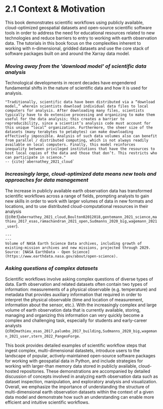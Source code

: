 # 2.1 Context & Motivation

This book demonstrates scientific workflows using publicly available, cloud-optimized geospatial datasets and open-source scientific software tools in order to address the need for educational resources related to new technologies and reduce barriers to entry to working with earth observation data. The tutorials in this book focus on the complexities inherent to working with n-dimensional, gridded datasets and use the core stack of software packages built on and around the Xarray data model.

### *Moving away from the 'download model' of scientific data analysis*

Technological developments in recent decades have engendered fundamental shifts in the nature of scientific data and how it is used for analysis.

```{epigraph}
"Traditionally, scientific data have been distributed via a “download model,” wherein scientists download individual data files to local computers for analysis. After downloading many files, scientists typically have to do extensive processing and organizing to make them useful for the data analysis; this creates a barrier to reproducibility, since a scientist’s analysis code must account for this unique “local” organization. Furthermore, the sheer size of the datasets (many terabytes to petabytes) can make downloading effectively impossible. Analysis of such data volumes also can benefit from parallel / distributed computing, which is not always readily available on local computers. Finally, this model reinforces inequality between privileged institutions that have the resources to host local copies of the data and those that don’t. This restricts who can participate in science."
-- {cite}`abernathey_2021_cloud`
```

### *Increasingly large, cloud-optimized data means new tools and approaches for data management*

The increase in publicly available earth observation data has transformed scientific workflows across a range of fields, prompting analysts to gain new skills in order to work with larger volumes of data in new formats and locations, and to use distributed cloud-computational resources in their analysis ({cite:t}`abernathey_2021_cloud,Boulton02012018,gentemann_2021_science,mathieu_2017_esas,ramachandran_2021_open,Sudmanns_2020_big,wagemann_2021_user`). 

```{figure} imgs/fy24-projection-chart.png
---
---
Volume of NASA Earth Science Data archives, including growth of existing-mission archives and new missions, projected through 2029. Source: [NASA EarthData - Open Science](https://www.earthdata.nasa.gov/about/open-science).
```

### *Asking questions of complex datasets*

Scientific workflows involve asking complex questions of diverse types of data. Earth observation and related datasets often contain two types of information: measurements of a physical observable (e.g. temperature) and metadata that provides auxiliary information that required in order to interpret the physical observable (time and location of measurement, information about the sensor, etc.). With the increasingly complex and large volume of earth observation data that is currently available, storing, managing and organizing this information can very quickly become a complex and challenging task, especially for students and early-career analysts {cite}`mathieu_esas_2017,palumbo_2017_building,Sudmanns_2020_big,wagemann_2021_user,stern_2022_PangeoForge`. 

This book provides detailed examples of scientific workflow steps that ingest complex, multi-dimensional datastets, introduce users to the landscape of popular, actively-maintained open-source software packages for working with geospatial data in Python, and include strategies for working with larger-than memory data stored in publicly available, cloud-hosted repositories. These demonstrations are accompanied by detailed discussion of concepts involved in analyzing earth observation data such as dataset inspection, manipulation, and exploratory analysis and visualization. Overall, we emphasize the importance of understanding the structure of multi-dimensional earth observation datasets within the context of a given data model and demonstrate how such an understanding can enable more efficient and intuitive scientific workflows. 




 